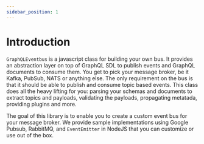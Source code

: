 ```yaml
---
sidebar_position: 1
---
```


# Introduction

`GraphQLEventbus` is a javascript class for building your own bus. It provides an abstraction layer on top of GraphQL SDL to publish events and GraphQL documents to consume them. You get to pick your message broker, be it Kafka, PubSub, NATS or anything else. The only requirement on the bus is that it should be able to publish and consume topic based events. This class does all the heavy lifting for you: parsing your schemas and documents to extract topics and payloads, validating the payloads, propagating metatada, providing plugins and more.

The goal of this library is to enable you to create a custom event bus for your message broker. We provide sample implementations using Google Pubsub, RabbitMQ, and `EventEmitter` in NodeJS that you can customize or use out of the box.
